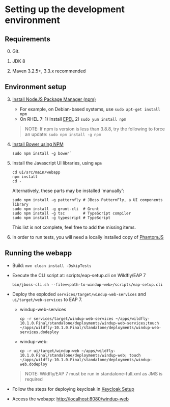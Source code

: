 
Setting up the development environment
======================================

Requirements
-------------

0. Git.

1. JDK 8

2. Maven 3.2.5+, 3.3.x recommended

Environment setup
-----------------

3. [Install NodeJS Package Manager (npm)](https://nodejs.org/en/download/package-manager/)
   * For example, on Debian-based systems, use `sudo apt-get install npm`
   * On RHEL 7: 1) Install [EPEL](https://fedoraproject.org/wiki/EPEL)  2) `sudo yum install npm`
   > NOTE: If npm is version is less than 3.8.8, try the following to force an update: `sudo npm install -g npm`

3. [Install Bower using NPM](http://bower.io/#install-bower)
    ```
    sudo npm install -g bower`
    ```

4. Install the Javascript UI libraries, using `npm`
    ```
    cd ui/src/main/webapp
    npm install
    cd -
    ```

   Alternatively, these parts may be installed 'manually':
    ```
    sudo npm install -g patternfly # JBoss PatternFly, a UI components library
    sudo npm install -g grunt-cli  # Grunt
    sudo npm install -g tsc        # TypeScript compiler
    sudo npm install -g typescript # TypeScript
    ```

    This list is not complete, feel free to add the missing items.

 5. In order to run tests, you will need a locally installed copy of [PhantomJS](http://phantomjs.org/)

Running the webapp
------------------

- Build: `mvn clean install -DskipTests`
- Execute the CLI script at: scripts/eap-setup.cli on Wildfly/EAP 7

    `bin/jboss-cli.sh --file=<path-to-windup-web>/scripts/eap-setup.cli`

- Deploy the exploded `services/target/windup-web-services` and `ui/target/web-services` to EAP 7.

    - windup-web-services

        ```
        cp -r services/target/windup-web-services ~/apps/wildfly-10.1.0.Final/standalone/deployments/windup-web-services;touch ~/apps/wildfly-10.1.0.Final/standalone/deployments/windup-web-services.dodeploy
        ```

    - windup-web:

        ```
        cp -r ui/target/windup-web ~/apps/wildfly-10.1.0.Final/standalone/deployments/windup-web; touch ~/apps/wildfly-10.1.0.Final/standalone/deployments/windup-web.dodeploy
        ```

    > NOTE: Wildfly/EAP 7 must be run in standalone-full.xml as JMS is required
- Follow the steps for deploying keycloak in [Keycloak Setup](./KEYCLOAK-SETUP.md)
- Access the webapp: <http://localhost:8080/windup-web>
